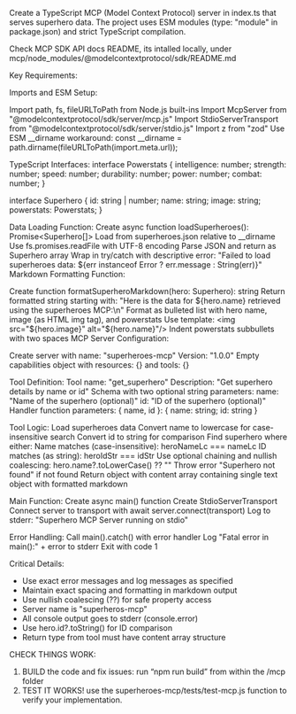 Create a TypeScript MCP (Model Context Protocol) server in index.ts that serves superhero data. The project uses ESM modules (type: "module" in package.json) and strict TypeScript compilation.


Check MCP SDK API docs README, its intalled locally, under mcp/node_modules/@modelcontextprotocol/sdk/README.md


Key Requirements:


Imports and ESM Setup:


Import path, fs, fileURLToPath from Node.js built-ins
Import McpServer from "@modelcontextprotocol/sdk/server/mcp.js"
Import StdioServerTransport from "@modelcontextprotocol/sdk/server/stdio.js"
Import z from "zod"
Use ESM __dirname workaround: const __dirname = path.dirname(fileURLToPath(import.meta.url));


TypeScript Interfaces:
interface Powerstats {
    intelligence: number;
    strength: number;
    speed: number;
    durability: number;
    power: number;
    combat: number;
}

interface Superhero {
    id: string | number;
    name: string;
    image: string;
    powerstats: Powerstats;
}


Data Loading Function:
Create async function loadSuperheroes(): Promise<Superhero[]>
Load from superheroes.json relative to __dirname
Use fs.promises.readFile with UTF-8 encoding
Parse JSON and return as Superhero array
Wrap in try/catch with descriptive error: "Failed to load superheroes data: ${err instanceof Error ? err.message : String(err)}"
Markdown Formatting Function:


Create function formatSuperheroMarkdown(hero: Superhero): string
Return formatted string starting with: "Here is the data for ${hero.name} retrieved using the superheroes MCP:\n"
Format as bulleted list with hero name, image (as HTML img tag), and powerstats
Use template: <img src="${hero.image}" alt="${hero.name}"/>
Indent powerstats subbullets with two spaces
MCP Server Configuration:


Create server with name: "superheroes-mcp"
Version: "1.0.0"
Empty capabilities object with resources: {} and tools: {}


Tool Definition:
Tool name: "get_superhero"
Description: "Get superhero details by name or id"
Schema with two optional string parameters:
name: "Name of the superhero (optional)"
id: "ID of the superhero (optional)"
Handler function parameters: { name, id }: { name: string; id: string }


Tool Logic:
Load superheroes data
Convert name to lowercase for case-insensitive search
Convert id to string for comparison
Find superhero where either:
Name matches (case-insensitive): heroNameLc === nameLc
ID matches (as string): heroIdStr === idStr
Use optional chaining and nullish coalescing: hero.name?.toLowerCase() ?? ""
Throw error "Superhero not found" if not found
Return object with content array containing single text object with formatted markdown


Main Function:
Create async main() function
Create StdioServerTransport
Connect server to transport with await server.connect(transport)
Log to stderr: "Superhero MCP Server running on stdio"


Error Handling:
Call main().catch() with error handler
Log "Fatal error in main():" + error to stderr
Exit with code 1


Critical Details:
- Use exact error messages and log messages as specified
- Maintain exact spacing and formatting in markdown output
- Use nullish coalescing (??) for safe property access
- Server name is "superheros-mcp"
- All console output goes to stderr (console.error)
- Use hero.id?.toString() for ID comparison
- Return type from tool must have content array structure

CHECK THINGS WORK:
1. BUILD the code and fix issues: run “npm run build” from within the /mcp folder
2. TEST IT WORKS! use the superheroes-mcp/tests/test-mcp.js function to verify your implementation.